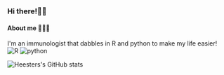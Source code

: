 ### Hi there!👋🏼 
#### About me 👨🏼‍🔬
I'm an immunologist that dabbles in R and python to make my life easier!
![R](https://www.r-project.org/logo/Rlogo.svg) ![python](https://www.python.org/static/community_logos/python-logo-generic.svg)

![Heesters's GitHub stats](https://github-readme-stats.vercel.app/api?username=heesters&theme=buefy)
